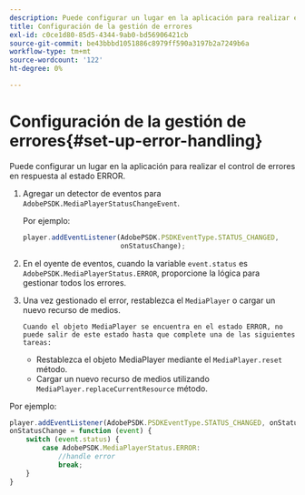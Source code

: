 ```yaml
---
description: Puede configurar un lugar en la aplicación para realizar el control de errores en respuesta al estado ERROR.
title: Configuración de la gestión de errores
exl-id: c0ce1d80-85d5-4344-9ab0-bd56906421cb
source-git-commit: be43bbbd1051886c8979ff590a3197b2a7249b6a
workflow-type: tm+mt
source-wordcount: '122'
ht-degree: 0%

---
```


# Configuración de la gestión de errores{#set-up-error-handling}

Puede configurar un lugar en la aplicación para realizar el control de errores en respuesta al estado ERROR.

1. Agregar un detector de eventos para `AdobePSDK.MediaPlayerStatusChangeEvent`.

   Por ejemplo:

   ```js
   player.addEventListener(AdobePSDK.PSDKEventType.STATUS_CHANGED, 
                           onStatusChange);
   ```

1. En el oyente de eventos, cuando la variable `event.status` es `AdobePSDK.MediaPlayerStatus.ERROR`, proporcione la lógica para gestionar todos los errores.
1. Una vez gestionado el error, restablezca el `MediaPlayer` o cargar un nuevo recurso de medios.

       Cuando el objeto MediaPlayer se encuentra en el estado ERROR, no puede salir de este estado hasta que complete una de las siguientes tareas:
   
   * Restablezca el objeto MediaPlayer mediante el `MediaPlayer.reset` método.
   * Cargar un nuevo recurso de medios utilizando `MediaPlayer.replaceCurrentResource` método.

<!--<a id="example_342CA5A8CD7C45BD88233C5BDBB17220"></a>-->

Por ejemplo:

```js
player.addEventListener(AdobePSDK.PSDKEventType.STATUS_CHANGED, onStatusChange); 
onStatusChange = function (event) { 
    switch (event.status) { 
        case AdobePSDK.MediaPlayerStatus.ERROR: 
            //handle error 
            break; 
    } 
} 
```
